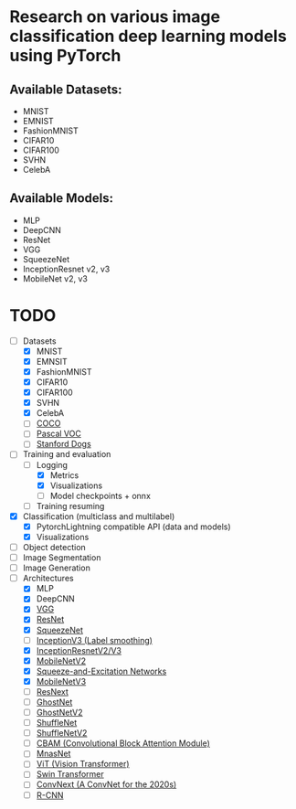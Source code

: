 # Research on various image classification deep learning models using PyTorch

## Available Datasets:
* MNIST
* EMNIST
* FashionMNIST
* CIFAR10
* CIFAR100
* SVHN
* CelebA

## Available Models:
* MLP
* DeepCNN
* ResNet
* VGG
* SqueezeNet
* InceptionResnet v2, v3
* MobileNet v2, v3

# TODO

- [ ] Datasets
    - [x] MNIST
    - [x] EMNSIT
    - [x] FashionMNIST
    - [x] CIFAR10
    - [x] CIFAR100
    - [x] SVHN
    - [x] CelebA
    - [ ] [COCO](https://pytorch.org/vision/main/generated/torchvision.datasets.CocoDetection)
    - [ ] [Pascal VOC](https://pytorch.org/vision/main/generated/torchvision.datasets.VOCDetection)
    - [ ] [Stanford Dogs](http://vision.stanford.edu/aditya86/ImageNetDogs/)
- [ ] Training and evaluation
    - [ ] Logging
        - [x] Metrics
        - [x] Visualizations
        - [ ] Model checkpoints + onnx
    - [ ] Training resuming
- [x] Classification (multiclass and multilabel)
    - [x] PytorchLightning compatible API (data and models)
    - [x] Visualizations
- [ ] Object detection
- [ ] Image Segmentation
- [ ] Image Generation
- [ ] Architectures
    - [x] MLP
    - [x] DeepCNN
    <!-- - [ ] [AlexNet](https://proceedings.neurips.cc/paper_files/paper/2012/file/c399862d3b9d6b76c8436e924a68c45b-Paper.pdf) -->
    - [x] [VGG](https://arxiv.org/abs/1409.1556)
    - [x] [ResNet](https://arxiv.org/abs/1512.03385)
    - [x] [SqueezeNet](https://arxiv.org/abs/1602.07360)
    - [ ] [InceptionV3 (Label smoothing)](https://arxiv.org/abs/1512.00567)
    - [x] [InceptionResnetV2/V3](https://arxiv.org/abs/1602.07261)
    - [x] [MobileNetV2](https://arxiv.org/abs/1801.04381)
    - [x] [Squeeze-and-Excitation Networks](https://arxiv.org/abs/1709.01507)
    - [x] [MobileNetV3](https://arxiv.org/abs/1905.02244v5)
    - [ ] [ResNext](https://arxiv.org/abs/1611.05431)
    - [ ] [GhostNet](https://arxiv.org/abs/1911.11907)
    - [ ] [GhostNetV2](https://arxiv.org/abs/1911.11907)
    - [ ] [ShuffleNet](https://arxiv.org/abs/1707.01083v2)
    - [ ] [ShuffleNetV2](https://arxiv.org/abs/1707.01083v2)
    - [ ] [CBAM (Convolutional Block Attention Module)](https://arxiv.org/abs/1807.06521)
    - [ ] [MnasNet](https://arxiv.org/abs/1807.11626)
    - [ ] [ViT (Vision Transformer)](https://arxiv.org/abs/2010.11929v2)
    - [ ] [Swin Transformer](https://arxiv.org/abs/2103.14030)
    - [ ] [ConvNext (A ConvNet for the 2020s)](https://arxiv.org/abs/2201.03545)
    - [ ] [R-CNN](https://arxiv.org/abs/1311.2524v5)

